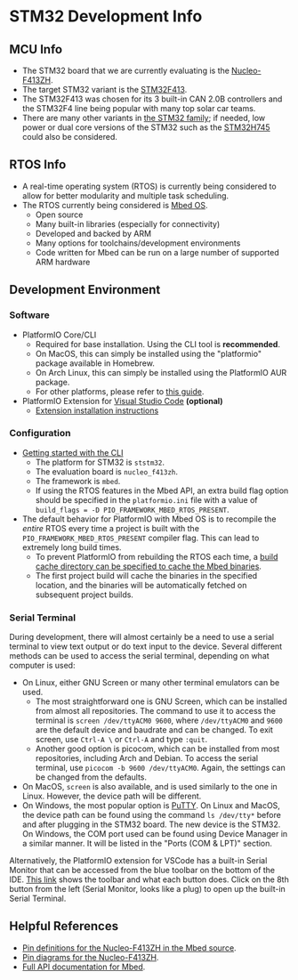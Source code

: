 # STM32 Development Info

## MCU Info
* The STM32 board that we are currently evaluating is the [Nucleo-F413ZH](https://www.st.com/en/evaluation-tools/nucleo-f413zh.html).
* The target STM32 variant is the [STM32F413](https://www.st.com/en/microcontrollers-microprocessors/stm32f413-423.html).
* The STM32F413 was chosen for its 3 built-in CAN 2.0B controllers and the STM32F4 line being popular with many top solar car teams.
* There are many other variants in [the STM32 family](https://www.st.com/en/microcontrollers-microprocessors/stm32-32-bit-arm-cortex-mcus.html); if needed, low power or dual core versions of the STM32 such as the [STM32H745](https://www.st.com/en/microcontrollers-microprocessors/stm32h745-755.html) could also be considered.

## RTOS Info
* A real-time operating system (RTOS) is currently being considered to allow for better modularity and multiple task scheduling.
* The RTOS currently being considered is [Mbed OS](https://www.mbed.com/en/platform/mbed-os).
    * Open source
    * Many built-in libraries (especially for connectivity)
    * Developed and backed by ARM
    * Many options for toolchains/development environments
    * Code written for Mbed can be run on a large number of supported ARM hardware
  
## Development Environment

### Software
* PlatformIO Core/CLI
  * Required for base installation. Using the CLI tool is **recommended**.
  * On MacOS, this can simply be installed using the "platformio" package available in Homebrew. 
  * On Arch Linux, this can simply be installed using the PlatformIO AUR package.
  * For other platforms, please refer to [this guide](https://docs.platformio.org/en/latest/core/installation.html).
* PlatformIO Extension for [Visual Studio Code](https://code.visualstudio.com) **(optional)**
  * [Extension installation instructions](https://platformio.org/install/ide?install=vscode)

### Configuration
* [Getting started with the CLI](https://docs.platformio.org/en/latest/core/quickstart.html)
   * The platform for STM32 is `ststm32`.
   * The evaluation board is `nucleo_f413zh`.
   * The framework is `mbed`.
   * If using the RTOS features in the Mbed API, an extra build flag option should be specified in the `platformio.ini` file with a value of `build_flags = -D PIO_FRAMEWORK_MBED_RTOS_PRESENT`.
* The default behavior for PlatformIO with Mbed OS is to recompile the *entire* RTOS every time a project is built with the `PIO_FRAMEWORK_MBED_RTOS_PRESENT` compiler flag. This can lead to extremely long build times.
   * To prevent PlatformIO from rebuilding the RTOS each time, a [build cache directory can be specified to cache the Mbed binaries](https://docs.platformio.org/en/latest/projectconf/section_platformio.html#build-cache-dir).
   * The first project build will cache the binaries in the specified location, and the binaries will be automatically fetched on subsequent project builds.

### Serial Terminal
During development, there will almost certainly be a need to use a serial terminal to view text output or do text input to the device. Several different methods can be used to access the serial terminal, depending on what computer is used:
* On Linux, either GNU Screen or many other terminal emulators can be used.
   * The most straightforward one is GNU Screen, which can be installed from almost all repositories. The command to use it to access the terminal is `screen /dev/ttyACM0 9600`, where `/dev/ttyACM0` and `9600` are the default device and baudrate and can be changed. To exit screen, use `Ctrl-A \` or `Ctrl-A` and type `:quit`.
   * Another good option is picocom, which can be installed from most repositories, including Arch and Debian. To access the serial terminal, use `picocom -b 9600 /dev/ttyACM0`. Again, the settings can be changed from the defaults.
* On MacOS, `screen` is also available, and is used similarly to the one in Linux. However, the device path will be different.
* On Windows, the most popular option is [PuTTY](https://www.putty.org/).
On Linux and MacOS, the device path can be found using the command `ls /dev/tty*` before and after plugging in the STM32 board. The new device is the STM32.
On Windows, the COM port used can be found using Device Manager in a similar manner. It will be listed in the "Ports (COM & LPT)" section.

Alternatively, the PlatformIO extension for VSCode has a built-in Serial Monitor that can be accessed from the blue toolbar on the bottom of the IDE. [This link](https://docs.platformio.org/en/latest/integration/ide/vscode.html#ide-vscode-toolbar) shows the toolbar and what each button does. Click on the 8th button from the left (Serial Monitor, looks like a plug) to open up the built-in Serial Terminal.

## Helpful References
* [Pin definitions for the Nucleo-F413ZH in the Mbed source](https://github.com/ARMmbed/mbed-os/tree/master/targets/TARGET_STM/TARGET_STM32F4/TARGET_STM32F413xH/TARGET_NUCLEO_F413ZH).
* [Pin diagrams for the Nucleo-F413ZH](https://os.mbed.com/platforms/ST-Nucleo-F413ZH).
* [Full API documentation for Mbed](https://os.mbed.com/docs/mbed-os/v5.15/apis/index.html).
